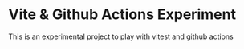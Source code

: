 # Vite & Github Actions Experiment

This is an experimental project to play with vitest and github actions
